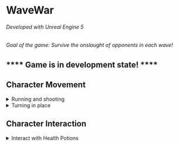# WaveWar

###### Developed with Unreal Engine 5
###### Goal of the game: Survive the onslaught of opponents in each wave!
## **** Game is in development state! ****

## Character Movement
<details>
<summary>Running and shooting</summary>
https://github.com/user-attachments/assets/44635d54-fa26-4449-8508-0fe77026a07f
</details>
<details>
<summary>Turning in place</summary>
https://github.com/user-attachments/assets/ddcf16a5-532f-4751-b5d0-a9a4ccc51c64
</details>

## Character Interaction
<details>
<summary>Interact with Health Potions</summary>
https://github.com/user-attachments/assets/cef90a8e-1e2c-4a2a-8b32-37004688127d
</details>
